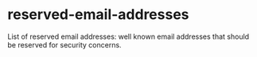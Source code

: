 # reserved-email-addresses
List of reserved email addresses: well known email addresses that should be reserved for security concerns.
